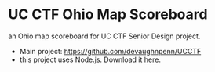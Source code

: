 # UC CTF Ohio Map Scoreboard
an Ohio map scoreboard for UC CTF Senior Design project.
* Main project: https://github.com/devaughnpenn/UCCTF
* this project uses Node.js. Download it [here](https://nodejs.org/en/download/).
